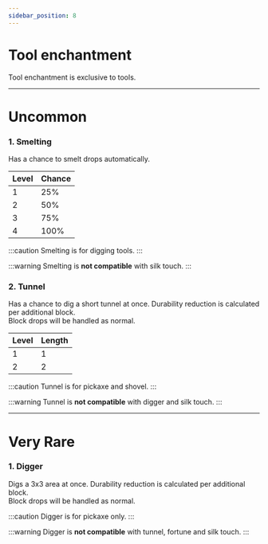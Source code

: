 ```yaml
---
sidebar_position: 8
---
```


# Tool enchantment
Tool enchantment is exclusive to tools.

<hr/>

# Uncommon

### 1. Smelting
Has a chance to smelt drops automatically.

| Level | Chance |
|-------|--------|
| 1     | 25%    |
| 2     | 50%    |
| 3     | 75%    |
| 4     | 100%   |

:::caution
Smelting is for digging tools.
:::

:::warning
Smelting is **not compatible** with silk touch.
:::

### 2. Tunnel
Has a chance to dig a short tunnel at once. Durability reduction is calculated per additional block.<br/>
Block drops will be handled as normal.

| Level | Length |
|-------|--------|
| 1     | 1      |
| 2     | 2      |

:::caution
Tunnel is for pickaxe and shovel.
:::

:::warning
Tunnel is **not compatible** with digger and silk touch.
:::

<hr />

# Very Rare

### 1. Digger
Digs a 3x3 area at once. Durability reduction is calculated per additional block.<br/>
Block drops will be handled as normal.

:::caution
Digger is for pickaxe only.
:::

:::warning
Digger is **not compatible** with tunnel, fortune and silk touch.
:::
